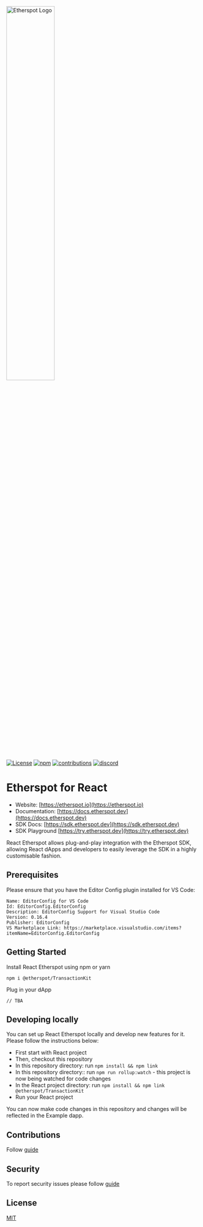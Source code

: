 <a href="https://etherspot.io"> <img src=".github/etherspot-logo.svg" alt="Etherspot Logo" style="width: 50%; height: auto; margin: auto;"></a>

[![License](https://img.shields.io/github/license/etherspot/TransactionKit)](https://github.com/etherspot/react-etherspot-ui-buidler/LICENSE) 
[![npm](https://img.shields.io/npm/v/@etherspot/TransactionKit)](https://www.npmjs.com/package/@etherspot/TransactionKit) 
[![contributions](https://img.shields.io/github/contributors/etherspot/TransactionKit)](https://github.com/etherspot/react-etherspot-ui-buidler/graphs/contributors) 
[![discord](https://img.shields.io/discord/996437599453450280)](https://discord.etherspot.io)

# Etherspot for React

- Website: [https://etherspot.io](https://etherspot.io)
- Documentation: [https://docs.etherspot.dev](https://docs.etherspot.dev)
- SDK Docs: [https://sdk.etherspot.dev](https://sdk.etherspot.dev)
- SDK Playground [https://try.etherspot.dev](https://try.etherspot.dev)

React Etherspot allows plug-and-play integration with the Etherspot SDK, allowing React dApps and developers to easily leverage the SDK in a highly customisable fashion.

## Prerequisites

Please ensure that you have the Editor Config plugin installed for VS Code:

```
Name: EditorConfig for VS Code
Id: EditorConfig.EditorConfig
Description: EditorConfig Support for Visual Studio Code
Version: 0.16.4
Publisher: EditorConfig
VS Marketplace Link: https://marketplace.visualstudio.com/items?itemName=EditorConfig.EditorConfig
```

## Getting Started

Install React Etherspot using npm or yarn

```
npm i @etherspot/TransactionKit
```
Plug in your dApp

```
// TBA
```

## Developing locally
You can set up React Etherspot locally and develop new features for it. Please follow the instructions below:

- First start with React project
- Then, checkout this repository
- In this repository directory: run `npm install && npm link`
- In this repository directory:: run `npm run rollup:watch` - this project is now being watched for code changes
- In the React project directory: run `npm install && npm link @etherspot/TransactionKit`
- Run your React project

You can now make code changes in this repository and changes will be reflected in the Example dapp.

## Contributions

Follow [guide](./CONTRIBUTING.md)

## Security

To report security issues please follow [guide](./SECURITY.md)
## License
[MIT](./LICENSE)
